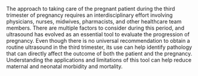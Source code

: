 The approach to taking care of the pregnant patient during the third trimester of pregnancy requires an interdisciplinary effort involving physicians, nurses, midwives, pharmacists, and other healthcare team members. There are multiple factors to consider during this period, and ultrasound has evolved as an essential tool to evaluate the progression of pregnancy. Even though there is no universal recommendation to obtain a routine ultrasound in the third trimester, its use can help identify pathology that can directly affect the outcome of both the patient and the pregnancy. Understanding the applications and limitations of this tool can help reduce maternal and neonatal morbidity and mortality.